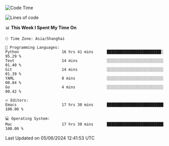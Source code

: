 <!--START_SECTION:waka-->
![Code Time](http://img.shields.io/badge/Code%20Time-1%2C994%20hrs%2032%20mins-blue)

![Lines of code](https://img.shields.io/badge/From%20Hello%20World%20I%27ve%20Written-308.1%20thousand%20lines%20of%20code-blue)

📊 **This Week I Spent My Time On** 

```text
🕑︎ Time Zone: Asia/Shanghai

💬 Programming Languages: 
Python                   16 hrs 41 mins      ████████████████████████░   95.29 % 
Text                     14 mins             ░░░░░░░░░░░░░░░░░░░░░░░░░   01.40 % 
Git                      14 mins             ░░░░░░░░░░░░░░░░░░░░░░░░░   01.39 % 
YAML                     8 mins              ░░░░░░░░░░░░░░░░░░░░░░░░░   00.84 % 
Go                       4 mins              ░░░░░░░░░░░░░░░░░░░░░░░░░   00.42 % 

🔥 Editors: 
Emacs                    17 hrs 30 mins      █████████████████████████   100.00 % 

💻 Operating System: 
Mac                      17 hrs 30 mins      █████████████████████████   100.00 % 
```


 Last Updated on 05/06/2024 12:41:53 UTC
<!--END_SECTION:waka-->
